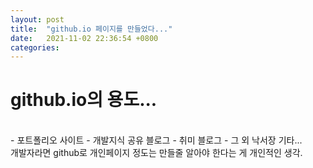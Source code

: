 ```yaml
---
layout: post
title:  "github.io 페이지를 만들었다..."
date:   2021-11-02 22:36:54 +0800
categories:
---
```


# github.io의 용도...
<br>
- 포트폴리오 사이트
- 개발지식 공유 블로그
- 취미 블로그
- 그 외 낙서장 기타...
<br>
개발자라면 github로 개인페이지 정도는 만들줄 알아야 한다는 게 개인적인 생각.
